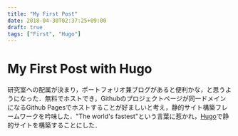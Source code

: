 ```yaml
---
title: "My First Post"
date: 2018-04-30T02:37:25+09:00
draft: true
tags: ["First", "Hugo"]
---
```


# My First Post with Hugo

研究室への配属が決まり，ポートフォリオ兼ブログがあると便利かな，と思うようになった．無料でホストでき，Githubのプロジェクトページが同一ドメインになるGithub Pagesでホストすることが好ましいと考え，静的サイト構築フレームワークを吟味した．"The world's fastest"という言葉に惹かれ，[Hugo](https://gohugo.io/)で静的サイトを構築することにした．
